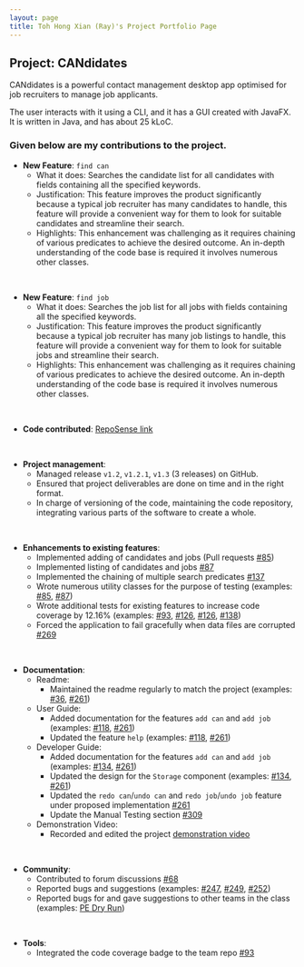 ```yaml
---
layout: page
title: Toh Hong Xian (Ray)'s Project Portfolio Page
---
```


## Project: CANdidates

CANdidates is a powerful contact management desktop app optimised for job recruiters to manage job applicants.

The user interacts with it using a CLI, and it has a GUI created with JavaFX. It is written in Java, and has about 25 kLoC.

### Given below are my contributions to the project.

* **New Feature**: `find can`
  * What it does: Searches the candidate list for all candidates with fields containing all the specified keywords.
  * Justification: This feature improves the product significantly because a typical job recruiter has many candidates to handle, this feature will provide a convenient way for them to look for suitable candidates and streamline their search.
  * Highlights: This enhancement was challenging as it requires chaining of various predicates to achieve the desired outcome. An in-depth understanding of the code base is required it involves numerous other classes.

<br>

* **New Feature**: `find job`
  * What it does: Searches the job list for all jobs with fields containing all the specified keywords.
  * Justification: This feature improves the product significantly because a typical job recruiter has many job listings to handle, this feature will provide a convenient way for them to look for suitable jobs and streamline their search.
  * Highlights: This enhancement was challenging as it requires chaining of various predicates to achieve the desired outcome. An in-depth understanding of the code base is required it involves numerous other classes.

<br>

* **Code contributed**: [RepoSense link](https://nus-cs2103-ay2021s1.github.io/tp-dashboard/#search=raythx98&sort=groupTitle&sortWithin=title&since=2020-08-14&timeframe=commit&mergegroup=&groupSelect=groupByAuthors&breakdown=false&tabOpen=false)

<br>

* **Project management**:
  * Managed release `v1.2`, `v1.2.1`, `v1.3` (3 releases) on GitHub.
  * Ensured that project deliverables are done on time and in the right format.
  * In charge of versioning of the code, maintaining the code repository, integrating various parts of the software to create a whole.

<br>

* **Enhancements to existing features**:
  * Implemented adding of candidates and jobs (Pull requests [\#85](https://github.com/AY2021S1-CS2103T-T17-3/tp/pull/85))
  * Implemented listing of candidates and jobs [\#87](https://github.com/AY2021S1-CS2103T-T17-3/tp/pull/87)
  * Implemented the chaining of multiple search predicates [\#137](https://github.com/AY2021S1-CS2103T-T17-3/tp/pull/137)
  * Wrote numerous utility classes for the purpose of testing (examples: [\#85](https://github.com/AY2021S1-CS2103T-T17-3/tp/pull/85), [\#87](https://github.com/AY2021S1-CS2103T-T17-3/tp/pull/87))
  * Wrote additional tests for existing features to increase code coverage by 12.16% (examples: [\#93](https://github.com/AY2021S1-CS2103T-T17-3/tp/pull/93), [\#126](https://github.com/AY2021S1-CS2103T-T17-3/tp/pull/126), [\#126](https://github.com/AY2021S1-CS2103T-T17-3/tp/pull/126), [\#138](https://github.com/AY2021S1-CS2103T-T17-3/tp/pull/138))
  * Forced the application to fail gracefully when data files are corrupted [\#269](https://github.com/AY2021S1-CS2103T-T17-3/tp/pull/269)

<br>

* **Documentation**:
  * Readme:
    * Maintained the readme regularly to match the project (examples: [\#36](https://github.com/AY2021S1-CS2103T-T17-3/tp/pull/36), [\#261](https://github.com/AY2021S1-CS2103T-T17-3/tp/pull/261))
  * User Guide:
    * Added documentation for the features `add can` and `add job` (examples: [\#118](https://github.com/AY2021S1-CS2103T-T17-3/tp/pull/118), [\#261](https://github.com/AY2021S1-CS2103T-T17-3/tp/pull/261))
    * Updated the feature `help` (examples: [\#118](https://github.com/AY2021S1-CS2103T-T17-3/tp/pull/118), [\#261](https://github.com/AY2021S1-CS2103T-T17-3/tp/pull/261))
  * Developer Guide:
    * Added documentation for the features `add can` and `add job` (examples: [\#134](https://github.com/AY2021S1-CS2103T-T17-3/tp/pull/134), [\#261](https://github.com/AY2021S1-CS2103T-T17-3/tp/pull/261))
    * Updated the design for the `Storage` component (examples: [\#134](https://github.com/AY2021S1-CS2103T-T17-3/tp/pull/134), [\#261](https://github.com/AY2021S1-CS2103T-T17-3/tp/pull/261))
    * Updated the `redo can`/`undo can` and `redo job`/`undo job` feature under proposed implementation [#261](https://github.com/AY2021S1-CS2103T-T17-3/tp/pull/261)
    * Update the Manual Testing section [\#309](https://github.com/AY2021S1-CS2103T-T17-3/tp/pull/309)
  * Demonstration Video:
    * Recorded and edited the project [demonstration video](https://youtu.be/QK74ampajtI)

<br>

* **Community**:
  * Contributed to forum discussions [#68](https://github.com/AY2021S1-CS2103T-T17-3/tp/issues/68)
  * Reported bugs and suggestions (examples: [#247](https://github.com/AY2021S1-CS2103T-T17-3/tp/issues/247), [#249](https://github.com/AY2021S1-CS2103T-T17-3/tp/issues/249), [#252](https://github.com/AY2021S1-CS2103T-T17-3/tp/issues/252))
  * Reported bugs for and gave suggestions to other teams in the class (examples: [PE Dry Run](https://github.com/raythx98/ped/issues))

<br>

* **Tools**:
  * Integrated the code coverage badge to the team repo [\#93](https://github.com/AY2021S1-CS2103T-T17-3/tp/pull/93)
